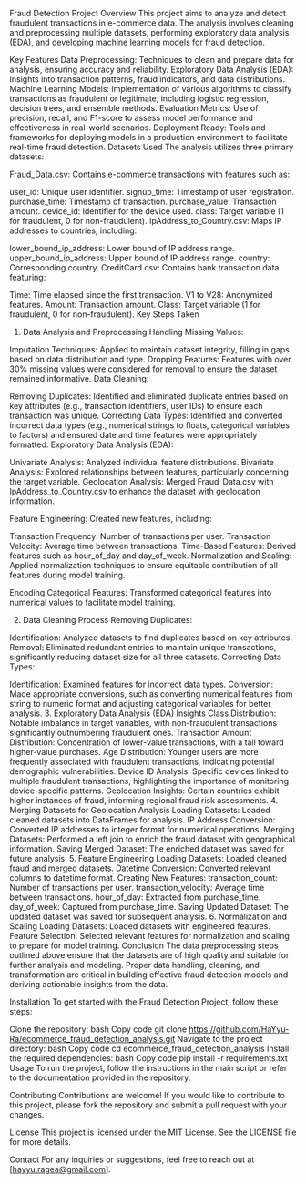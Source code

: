 Fraud Detection Project
Overview
This project aims to analyze and detect fraudulent transactions in e-commerce data. The analysis involves cleaning and preprocessing multiple datasets, performing exploratory data analysis (EDA), and developing machine learning models for fraud detection.

Key Features
Data Preprocessing: Techniques to clean and prepare data for analysis, ensuring accuracy and reliability.
Exploratory Data Analysis (EDA): Insights into transaction patterns, fraud indicators, and data distributions.
Machine Learning Models: Implementation of various algorithms to classify transactions as fraudulent or legitimate, including logistic regression, decision trees, and ensemble methods.
Evaluation Metrics: Use of precision, recall, and F1-score to assess model performance and effectiveness in real-world scenarios.
Deployment Ready: Tools and frameworks for deploying models in a production environment to facilitate real-time fraud detection.
Datasets Used
The analysis utilizes three primary datasets:

Fraud_Data.csv: Contains e-commerce transactions with features such as:

user_id: Unique user identifier.
signup_time: Timestamp of user registration.
purchase_time: Timestamp of transaction.
purchase_value: Transaction amount.
device_id: Identifier for the device used.
class: Target variable (1 for fraudulent, 0 for non-fraudulent).
IpAddress_to_Country.csv: Maps IP addresses to countries, including:

lower_bound_ip_address: Lower bound of IP address range.
upper_bound_ip_address: Upper bound of IP address range.
country: Corresponding country.
CreditCard.csv: Contains bank transaction data featuring:

Time: Time elapsed since the first transaction.
V1 to V28: Anonymized features.
Amount: Transaction amount.
Class: Target variable (1 for fraudulent, 0 for non-fraudulent).
Key Steps Taken
1. Data Analysis and Preprocessing
Handling Missing Values:

Imputation Techniques: Applied to maintain dataset integrity, filling in gaps based on data distribution and type.
Dropping Features: Features with over 30% missing values were considered for removal to ensure the dataset remained informative.
Data Cleaning:

Removing Duplicates: Identified and eliminated duplicate entries based on key attributes (e.g., transaction identifiers, user IDs) to ensure each transaction was unique.
Correcting Data Types: Identified and converted incorrect data types (e.g., numerical strings to floats, categorical variables to factors) and ensured date and time features were appropriately formatted.
Exploratory Data Analysis (EDA):

Univariate Analysis: Analyzed individual feature distributions.
Bivariate Analysis: Explored relationships between features, particularly concerning the target variable.
Geolocation Analysis: Merged Fraud_Data.csv with IpAddress_to_Country.csv to enhance the dataset with geolocation information.

Feature Engineering: Created new features, including:

Transaction Frequency: Number of transactions per user.
Transaction Velocity: Average time between transactions.
Time-Based Features: Derived features such as hour_of_day and day_of_week.
Normalization and Scaling: Applied normalization techniques to ensure equitable contribution of all features during model training.

Encoding Categorical Features: Transformed categorical features into numerical values to facilitate model training.

2. Data Cleaning Process
Removing Duplicates:

Identification: Analyzed datasets to find duplicates based on key attributes.
Removal: Eliminated redundant entries to maintain unique transactions, significantly reducing dataset size for all three datasets.
Correcting Data Types:

Identification: Examined features for incorrect data types.
Conversion: Made appropriate conversions, such as converting numerical features from string to numeric format and adjusting categorical variables for better analysis.
3. Exploratory Data Analysis (EDA) Insights
Class Distribution: Notable imbalance in target variables, with non-fraudulent transactions significantly outnumbering fraudulent ones.
Transaction Amount Distribution: Concentration of lower-value transactions, with a tail toward higher-value purchases.
Age Distribution: Younger users are more frequently associated with fraudulent transactions, indicating potential demographic vulnerabilities.
Device ID Analysis: Specific devices linked to multiple fraudulent transactions, highlighting the importance of monitoring device-specific patterns.
Geolocation Insights: Certain countries exhibit higher instances of fraud, informing regional fraud risk assessments.
4. Merging Datasets for Geolocation Analysis
Loading Datasets: Loaded cleaned datasets into DataFrames for analysis.
IP Address Conversion: Converted IP addresses to integer format for numerical operations.
Merging Datasets: Performed a left join to enrich the fraud dataset with geographical information.
Saving Merged Dataset: The enriched dataset was saved for future analysis.
5. Feature Engineering
Loading Datasets: Loaded cleaned fraud and merged datasets.
Datetime Conversion: Converted relevant columns to datetime format.
Creating New Features:
transaction_count: Number of transactions per user.
transaction_velocity: Average time between transactions.
hour_of_day: Extracted from purchase_time.
day_of_week: Captured from purchase_time.
Saving Updated Dataset: The updated dataset was saved for subsequent analysis.
6. Normalization and Scaling
Loading Datasets: Loaded datasets with engineered features.
Feature Selection: Selected relevant features for normalization and scaling to prepare for model training.
Conclusion
The data preprocessing steps outlined above ensure that the datasets are of high quality and suitable for further analysis and modeling. Proper data handling, cleaning, and transformation are critical in building effective fraud detection models and deriving actionable insights from the data.

Installation
To get started with the Fraud Detection Project, follow these steps:

Clone the repository:
bash
Copy code
git clone https://github.com/HaYyu-Ra/ecommerce_fraud_detection_analysis.git
Navigate to the project directory:
bash
Copy code
cd ecommerce_fraud_detection_analysis
Install the required dependencies:
bash
Copy code
pip install -r requirements.txt
Usage
To run the project, follow the instructions in the main script or refer to the documentation provided in the repository.

Contributing
Contributions are welcome! If you would like to contribute to this project, please fork the repository and submit a pull request with your changes.

License
This project is licensed under the MIT License. See the LICENSE file for more details.

Contact
For any inquiries or suggestions, feel free to reach out at [hayyu.ragea@gmail.com].

